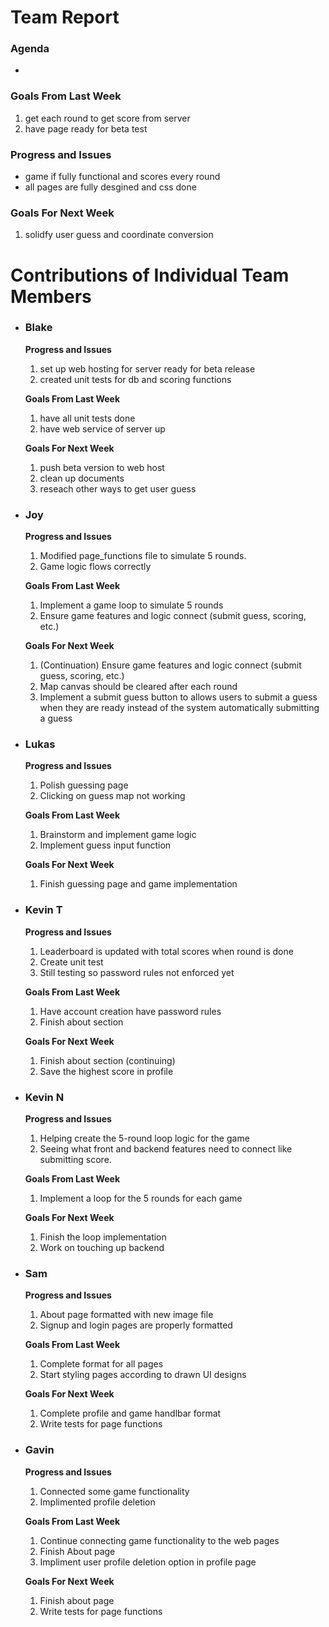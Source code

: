 # Team Report
### Agenda
- 

### Goals From Last Week
1. get each round to get score from server
2. have page ready for beta test
   
### Progress and Issues
- game if fully functional and scores every round
- all pages are fully desgined and css done

### Goals For Next Week
1. solidfy user guess and coordinate conversion

# Contributions of Individual Team Members

- ### Blake
  **Progress and Issues**
  1) set up web hosting for server ready for beta release
  2) created unit tests for db and scoring functions
  
  **Goals From Last Week**
  1) have all unit tests done
  3) have web service of server up
     
  **Goals For Next Week**
  1) push beta version to web host
  2) clean up documents
  3) reseach other ways to get user guess


- ### Joy
  **Progress and Issues**
  1) Modified page_functions file to simulate 5 rounds.
  2) Game logic flows correctly
  
  **Goals From Last Week**
  1) Implement a game loop to simulate 5 rounds
  2) Ensure game features and logic connect (submit guess, scoring, etc.)
     
  **Goals For Next Week**
  1) (Continuation) Ensure game features and logic connect (submit guess, scoring, etc.)
  2) Map canvas should be cleared after each round
  3) Implement a submit guess button to allows users to submit a guess when they are ready instead of the system automatically submitting a guess

- ### Lukas
  **Progress and Issues**
  1) Polish guessing page
  2) Clicking on guess map not working
  
  **Goals From Last Week**
  1) Brainstorm and implement game logic
  2) Implement guess input function
   
  **Goals For Next Week**
  1) Finish guessing page and game implementation


- ### Kevin T
  **Progress and Issues**
  1) Leaderboard is updated with total scores when round is done
  2) Create unit test
  3) Still testing so password rules not enforced yet

  **Goals From Last Week**
  1) Have account creation have password rules
  2) Finish about section

  **Goals For Next Week**
  1) Finish about section (continuing)
  2) Save the highest score in profile


- ### Kevin N
  **Progress and Issues**
  1) Helping create the 5-round loop logic for the game
  2) Seeing what front and backend features need to connect like submitting score.
  
  **Goals From Last Week**
  1) Implement a loop for the 5 rounds for each game
  
  **Goals For Next Week**
  1) Finish the loop implementation
  2) Work on touching up backend

- ### Sam
  **Progress and Issues**
  1) About page formatted with new image file
  2) Signup and login pages are properly formatted
  
  **Goals From Last Week**
  1) Complete format for all pages
  2) Start styling pages according to drawn UI designs
     
  **Goals For Next Week**
  1) Complete profile and game handlbar format
  2) Write tests for page functions

- ### Gavin
  **Progress and Issues**
  1) Connected some game functionality
  2) Implimented profile deletion
  
  **Goals From Last Week**
  1) Continue connecting game functionality to the web pages
  2) Finish About page
  3) Impliment user profile deletion option in profile page
     
  **Goals For Next Week**
  1) Finish about page
  2) Write tests for page functions


